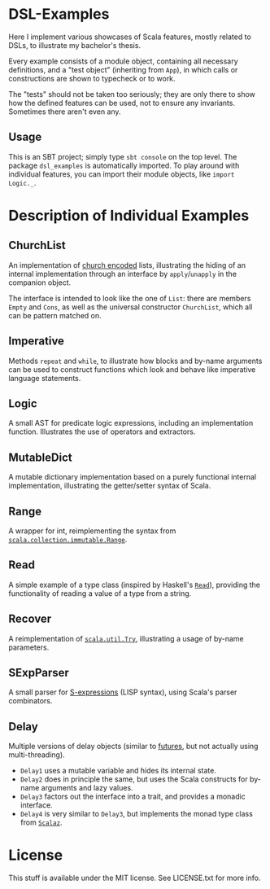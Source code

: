 # DSL-Examples #

Here I implement various showcases of Scala features, mostly related to DSLs, to
illustrate my bachelor's thesis.

Every example consists of a module object, containing all necessary definitions,
and a "test object" (inheriting from `App`), in which calls or constructions are
shown to typecheck or to work.

The "tests" should not be taken too seriously; they are only there to show how
the defined features can be used, not to ensure any invariants. Sometimes there aren't
even any.

## Usage ##

This is an SBT project; simply type `sbt console` on the top level. The package
`dsl_examples` is automatically imported. To play around with individual features,
you can import their module objects, like `import Logic._`.


# Description of Individual Examples #

## ChurchList ##

An implementation of [church encoded](https://en.wikipedia.org/wiki/Church_encoding) lists, illustrating the hiding
of an internal implementation through an interface by `apply`/`unapply` in the companion object.

The interface is intended to look like the one of `List`: there are members `Empty` and `Cons`, as well as the
universal constructor `ChurchList`, which all can be pattern matched on.

## Imperative ##

Methods `repeat` and `while`, to illustrate how blocks and by-name arguments can be used to construct functions
which look and behave like imperative language statements.

## Logic ##

A small AST for predicate logic expressions, including an implementation function. Illustrates the use of operators and
extractors.

## MutableDict ##

A mutable dictionary implementation based on a purely functional internal implementation, illustrating the getter/setter
syntax of Scala.

## Range ##

A wrapper for int, reimplementing the syntax from
[`scala.collection.immutable.Range`](http://www.scala-lang.org/api/current/index.html#scala.collection.immutable.Range).

## Read ##

A simple example of a type class (inspired by Haskell's
[`Read`](http://hackage.haskell.org/package/base-4.8.0.0/docs/Prelude.html#t:Read)), providing the functionality of
reading a value of a type from a string.

## Recover ##

A reimplementation of [`scala.util.Try`](http://www.scala-lang.org/api/current/index.html#scala.util.Try), illustrating
a usage of by-name parameters.

## SExpParser ##

A small parser for [S-expressions](https://en.wikipedia.org/wiki/S-expression) (LISP syntax), using Scala's
parser combinators.

## Delay ##

Multiple versions of delay objects (similar to [futures](https://en.wikipedia.org/wiki/Futures_and_promises), but not
actually using multi-threading).

- `Delay1` uses a mutable variable and hides its internal state.
- `Delay2` does in principle the same, but uses the Scala constructs for by-name arguments and lazy values.
- `Delay3` factors out the interface into a trait, and provides a monadic interface.
- `Delay4` is very similar to `Delay3`, but implements the monad type class from
  [`Scalaz`](https://github.com/scalaz/scalaz).

# License #

This stuff is available under the MIT license. See LICENSE.txt for more info.
